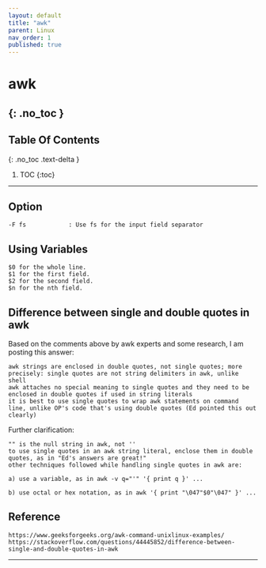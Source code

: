 ```yaml
---
layout: default
title: "awk"
parent: Linux
nav_order: 1
published: true
---
```


# awk
{: .no_toc }
---
## Table Of Contents
{: .no_toc .text-delta }

1. TOC
{:toc}

---
## Option

```
-F fs            : Use fs for the input field separator
```

## Using Variables
```
$0 for the whole line.
$1 for the first field.
$2 for the second field.
$n for the nth field.
```
## Difference between single and double quotes in awk 
Based on the comments above by awk experts and some research, I am posting this answer:
```
awk strings are enclosed in double quotes, not single quotes; more precisely: single quotes are not string delimiters in awk, unlike shell
awk attaches no special meaning to single quotes and they need to be enclosed in double quotes if used in string literals
it is best to use single quotes to wrap awk statements on command line, unlike OP's code that's using double quotes (Ed pointed this out clearly)
```
Further clarification:
```
"" is the null string in awk, not ''
to use single quotes in an awk string literal, enclose them in double quotes, as in "Ed's answers are great!"
other techniques followed while handling single quotes in awk are:

a) use a variable, as in awk -v q="'" '{ print q }' ...

b) use octal or hex notation, as in awk '{ print "\047"$0"\047" }' ...
```

## Reference
```
https://www.geeksforgeeks.org/awk-command-unixlinux-examples/
https://stackoverflow.com/questions/44445852/difference-between-single-and-double-quotes-in-awk
```
---